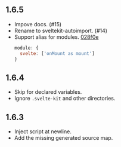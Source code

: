 ## 1.6.5

* Impove docs. (#15)
* Rename to sveltekit-autoimport. (#14)
* Support alias for modules. [028f0e](https://github.com/yuanchuan/sveltekit-autoimport/commit/028f0e948307aa8db3547f5fd47b7b49ff849fb1)
  ```js
  module: {
    svelte: ['onMount as mount']
  }
  ```

## 1.6.4

* Skip for declared variables.
* Ignore `.svelte-kit` and other directories.

## 1.6.3

* Inject script at newline.
* Add the missing generated source map.
